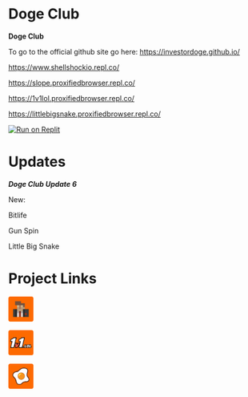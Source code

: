 # Doge Club

**Doge Club**


To go to the official github site go here: https://investordoge.github.io/

https://www.shellshockio.repl.co/

https://slope.proxifiedbrowser.repl.co/

https://1v1lol.proxifiedbrowser.repl.co/

https://littlebigsnake.proxifiedbrowser.repl.co/

<p dir="auto"><a href="https://replit.com/github/investordoge/investordoge.github.io" rel="nofollow"><img src="https://camo.githubusercontent.com/de8d18f58a5c013d803964424dc10e4276d57c2d9f7d2bd5ce2ffa127d6e832c/68747470733a2f2f62696e6261736862616e616e612e6769746875622e696f2f6465706c6f792d627574746f6e732f627574746f6e732f72656d6164652f7265706c69742e737667" alt="Run on Replit" data-canonical-src="https://binbashbanana.github.io/deploy-buttons/buttons/remade/replit.svg" style="max-width: 100%;"></a></p>

  # Updates

***Doge Club Update 6***

New:

Bitlife

Gun Spin

Little Big Snake

  # Project Links
  
<p dir="auto"><a href="https://www.browserfps.repl.co" rel="nofollow"><img src="https://raw.githubusercontent.com/InvestorDoge/InvestorDoge.github.io/main/Redirect.png" wdith="50" height="50" alt="Run on Replit" data-canonical-src="https://raw.githubusercontent.com/InvestorDoge/InvestorDoge.github.io/main/Redirect.png" title="Krunker.io" style="max-width: 100%;"></https://raw.githubusercontent.com/InvestorDoge/InvestorDoge.github.io/main/0_favicon.pnga></p>

<p dir="auto"><a href="https://1v1lol.proxifiedbrowser.repl.co/" rel="nofollow"><img src="https://raw.githubusercontent.com/InvestorDoge/InvestorDoge.github.io/main/Redirect2.png" wdith="50" height="50" alt="Run on Replit" data-canonical-src="https://raw.githubusercontent.com/InvestorDoge/InvestorDoge.github.io/main/Redirect2.png" title="1v1.lol" style="max-width: 100%;"></https://raw.githubusercontent.com/InvestorDoge/InvestorDoge.github.io/main/0_favicon.pnga></p>

<p dir="auto"><a href="https://www.shellshockio.repl.co/" rel="nofollow"><img src="https://raw.githubusercontent.com/InvestorDoge/InvestorDoge.github.io/main/Redirect3.png" wdith="50" height="50" alt="Run on Replit" data-canonical-src="https://raw.githubusercontent.com/InvestorDoge/InvestorDoge.github.io/main/Redirect3.png" title="Shellshock.io" style="max-width: 100%;"></https://raw.githubusercontent.com/InvestorDoge/InvestorDoge.github.io/main/0_favicon.pnga></p>
